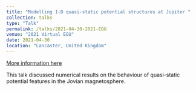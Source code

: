 ```yaml
---
title: "Modelling 1-D quasi-static potential structures at Jupiter "
collection: talks
type: "Talk"
permalink: /talks/2021-04-30-2021-EGU
venue: "2021 Virtual EGU"
date: 2021-04-30
location: "Lancaster, United Kingdom"
---
```


[More information here](https://meetingorganizer.copernicus.org/EGU21/EGU21-16144.html)

This talk discussed numerical results on the behaviour of quasi-static potential features in the Jovian magnetosphere.
